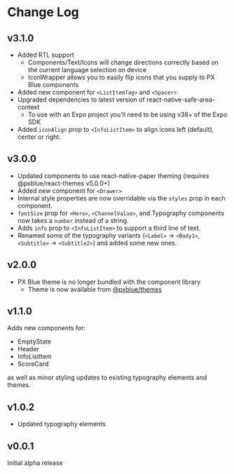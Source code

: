 # Change Log

## v3.1.0

-   Added RTL support
    -   Components/Text/Icons will change directions correctly based on the current language selection on device
    -   IconWrapper allows you to easily flip icons that you supply to PX Blue components
-   Added new component for `<ListItemTag>` and `<Spacer>`
-   Upgraded dependencies to latest version of react-native-safe-area-context
    -   To use with an Expo project you'll need to be using v38+ of the Expo SDK
-   Added `iconAlign` prop to `<InfoListItem>` to align icons left (default), center or right.

## v3.0.0

-   Updated components to use react-native-paper theming (requires @pxblue/react-themes v5.0.0+)
-   Added new component for `<Drawer>`
-   Internal style properties are now overridable via the `styles` prop in each component.
-   `fontSize` prop for `<Hero>`, `<ChannelValue>`, and Typography components now takes a `number` instead of a string.
-   Adds `info` prop to `<InfoListItem>` to support a third line of text.
-   Renamed some of the typography variants (`<Label>` -> `<Body1>`, `<Subtitle>` -> `<Subtitle2>`) and added some new ones.

## v2.0.0

-   PX Blue theme is no longer bundled with the component library
    -   Theme is now available from [@pxblue/themes](https://www.npmjs.com/package/@pxblue/themes)

## v1.1.0

Adds new components for:

-   EmptyState
-   Header
-   InfoListItem
-   ScoreCard

as well as minor styling updates to existing typography elements and themes.

## v1.0.2

-   Updated typography elements

## v0.0.1

Initial alpha release

